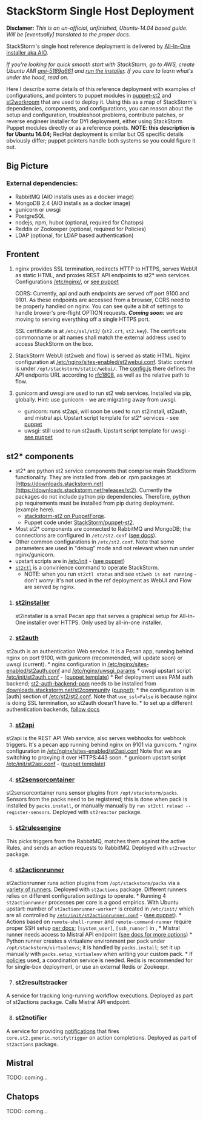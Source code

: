 # StackStorm Single Host Deployment


**Disclamer:** *This is an un-official, unfinished, Ubuntu-14.04 based guide. Will be [eventually] translated to the proper docs.*


StackStorm's single host reference deployment is delivered by [All-In-One installer aka AIO](https://docs.stackstorm.com/latest/install/all_in_one.html).

*If you're looking for quick smooth start with StackStorm, go to AWS, create Ubuntu AMI [ami-5189a661](https://us-west-2.console.aws.amazon.com/ec2/v2/home?region=us-west-2#Images:visibility=public-images;imageId=ami-5189a661;) and [run the installer](https://docs.stackstorm.com/install/all_in_one.html). If you care to learn what's under the hood, read on.*

Here I describe some details of this reference deployment  with examples of configurations, and pointers to puppet modules in [puppet-st2](https://github.com/StackStorm/puppet-st2) and [st2workroom](https://github.com/StackStorm/st2workroom) that are used to deploy it. Using this as a map of StackStorm's dependencies, components, and configurations, you can reason about the setup and configuration, troubleshoot problems, contribute patches, or reverse engineer installer for DYI deployment, either using StackStorm Puppet modules directly or as a reference points. **NOTE: this description is for Ubuntu 14.04;** RedHat deployment is similar but OS specific details obviously differ; puppet pointers handle both systems so you could figure it out.

## Big Picture


### External dependencies:

* RabbitMQ (AIO installs uses as a docker image)
* MongoDB 2.4 (AIO installs as a docker image)
* gunicorn or uwsgi
* PostgreSQL
* nodejs, npm, hubot (optional, required for Chatops) 
* Reddis or Zookeeper (optional, required for Policies)
* LDAP (optional, for LDAP based authentication)


## Frontent
1. nginx provides SSL termination, redirects HTTP to HTTPS, serves WebUI as static HTML, and proxies REST API endpoints to st2* web services. Configurations [/etc/nginx/](./etc/nginx/), 
or [see puppet](https://github.com/StackStorm/st2workroom/blob/master/modules/profile/manifests/st2server.pp)

    CORS: Currently, api and auth endpoints are served off port 9100 and 9101. As these endpoints are accessed from a browser, CORS need to be properly handled on nginx. You can see quite a bit of settings to handle brower's pre-flight OPTION requests. ***Coming soon:*** we are moving to serving everything off a single HTTPS port.
    
    SSL certificate is at `/etc/ssl/st2/` (`st2.crt`, `st2.key`). The certificate commonname or alt names shall match the external address used to access StackStorm on the box.

2. StackStorm WebUI (st2web and flow) is served as static HTML. Nginx configuration at [/etc/nginx/sites-enabled/st2webui.conf](./etc/nginx/sites-enabled/st2webui.conf). Static content is under `/opt/stackstorm/static/webui/`. The [config.js](./opt/stackstorm/static/webui/config.js) there defines the API endponts URL according to [rfc1808](http://tools.ietf.org/html/rfc1808.html), as well as the relative path to flow.

2. gunicorn and uwsgi are used to run st2 web services. Installed via pip, globally. Hint: use gunicorn - we are migrating away from uwsgi.
    * gunicorn: runs st2api, will soon be used to run st2install, st2auth, and mistral api. Upstart script template for st2* services - see [puppet](https://github.com/StackStorm/st2workroom/blob/master/modules/adapter/templates/st2_gunicorn_init/init.conf.erb)
    * uwsgi: still used to run st2auth. Upstart script template for uwsgi - [see puppet](https://github.com/StackStorm/st2workroom/blob/master/modules/adapter/templates/st2_uwsgi_init/anchor.conf.erb)

## st2* components

* st2* are python st2 service components that comprise main StackStorm functionality. They are installed from .deb or .rpm packages at [https://downloads.stackstorm.net](https://downloads.stackstorm.net/releases/st2). Currently the packages do not include python pip dependencies. Therefore, python pip requirements must be installed from pip during deployment. (example here).
    * [stackstorm-st2 on PuppetForge](https://forge.puppetlabs.com/stackstorm/st2).
    * Puppet code under [StackStorm/puppet-st2](https://github.com/StackStorm/puppet-st2/tree/master/manifests/profile).
* Most st2* components are connected to RabbitMQ and MongoDB; the connections are configured in `/etc/st2.conf` ([see docs](https://docs.stackstorm.com/config/config.html#configure-mongodb)).
* Other common configurations in `/etc/st2.conf`. Note that some parameters are used in "debug" mode and not relevant when run under nginx/gunicorn.
* upstart scripts are in [/etc/init](./etc/init) - ([see puppet](https://github.com/StackStorm/puppet-st2/tree/master/files/etc/init.d))
* [`st2ctl`](https://github.com/StackStorm/st2/blob/v1.2/tools/st2ctl) is a convinience command to operate StackStorm.
    * NOTE: when you run `st2ctl status` and see `st2web is not running` - don't worry: it's not used in the ref deployment as WebUI and Flow are served by nginx.


1. ### [st2installer](https://github.com/StackStorm/st2installer) 
    st2installer is a small Pecan app that serves a graphical setup for All-In-One installer over HTTPS. Only used by all-in-one installer.

2. ### [st2auth](https://github.com/StackStorm/st2/tree/master/st2auth)
st2auth is an authentication Web service. It is a Pecan app, running behind nginx on port 9100, with gunicorn (recommended, will update soon) or uwsgi (current).
    * nginx configuration in [/etc/nginx/sites-enabled/st2auth.conf](./etc/nginx/sites-enabled/st2auth.conf) and [/etc/nginx/uwsgi_params](./etc/nginx/uwsgi_params)
    * uwsgi upstart script [/etc/init/st2auth.conf](./etc/init/st2auth.conf) - ([puppet template](https://github.com/StackStorm/st2workroom/blob/master/modules/adapter/templates/st2_uwsgi_init/init.conf.erb))
    * Ref deployment uses PAM auth backend; [st2-auth-backend-pam](https://github.com/StackStorm/st2-auth-backend-pam) needs to be installed from [downloads.stackstorm.net/st2community](https://downloads.stackstorm.net/st2community/apt/jessie/auth_backends/) ([puppet](https://github.com/StackStorm/puppet-st2/blob/master/manifests/auth/pam.pp)); 
    * the configuration is in [auth] section of [/etc/st2/st2.conf](./etc/st2/st2.conf). Note that `use_ssl=False` is because nginx is doing SSL termination, so st2auth doesn't have to. 
    * to set up a different authentication backends, [follow docs](https://docs.stackstorm.com/authentication.html)

3. ### [st2api](https://github.com/StackStorm/st2/tree/master/st2api)
st2api is the REST API Web service, also serves webhooks for webhook triggers. It's a pecan app running behind nginx on 9101 via gunicorn.
    * nginx configuration in [/etc/nginx/sites-enabled/st2api.conf](./etc/nginx/sites-enabled/st2api.conf) Note that we are switching to proxying it over HTTPS:443 soon.
    *  gunicorn upstart script [/etc/init/st2api.conf](.//etc/init/st2api.conf) - ([puppet template](https://github.com/StackStorm/st2workroom/blob/master/modules/adapter/templates/st2_gunicorn_init/init.conf.erb))

4. ### [st2sensorcontainer](https://github.com/StackStorm/st2/blob/master/st2reactor/st2reactor/cmd/sensormanager.py)
st2sensorcontainer runs sensor plugins from `/opt/stackstorm/packs`. Sensors from the packs need to be registered; this is done when pack is installed by `packs.install`, or manually manually by `run st2ctl reload --register-sensors`. Deployed with `st2reactor` package.

5. ### [st2rulesengine](https://github.com/StackStorm/st2/blob/master/st2reactor/st2reactor/cmd/rulesengine.py)
This picks triggers from the RabbitMQ, matches them against the active Rules, and sends an action requests to RabbitMQ. Deployed with `st2reactor` package.

6. ### [st2actionrunner](https://github.com/StackStorm/st2/blob/v1.2/st2actions/st2actions/cmd/actionrunner.py)
st2actionrunner runs action plugins from `/opt/stackstorm/packs` via a [variety of runners](https://docs.stackstorm.com/actions.html#available-runners). Deployed with `st2actions` package. Different runners relies on different configuration settings to operate.
    * Running 4 `st2actionrunner` processes per core is a good empirics. With Ubuntu upstart: number of `st2actionrunner-worker*` is created in `/etc/init/` which are all controlled by [`/etc/init/st2actionrunner.conf`](./etc/init/st2actionrunner.conf) - ([see puppet](https://github.com/StackStorm/puppet-st2/blob/v0.10.18/manifests/profile/server.pp#L341)).
    * Actions based on `remote-shell-runner` and `remote-command-runner` require proper SSH setup [per docs](https://docs.stackstorm.com/config/config.html#configure-ssh); `[system_user]`, `[ssh_runner]` in ,
    * Mistral runner needs access to Mistral API endpoint ([see docs for more options](https://docs.stackstorm.com/config/config.html#configure-mistral))
    * Python runner creates a virtualenv environment per pack under `/opt/stackstorm/virtualenvs`; it is handled by `packs.install`; set it up manually with `packs.setup_virtualenv` when writing your custom pack.
    * If [policies](https://docs.stackstorm.com/policies.html) used, a coordination service is needed. Redis is recommended for for single-box deployment, or use an external Redis or Zookeepr.

7. ### st2resultstracker
A service for tracking long-running workflow executions. Deployed as part of st2actions package. Calls Mistral API endpoint.

8. ### st2notifier
A service for providing [notifications](https://docs.stackstorm.com/chatops/notifications.html) that fires `core.st2.generic.notifytrigger` on action completions. Deployed as part of `st2actions` package. 

## Mistral
TODO: coming...

## Chatops
TODO: coming...



